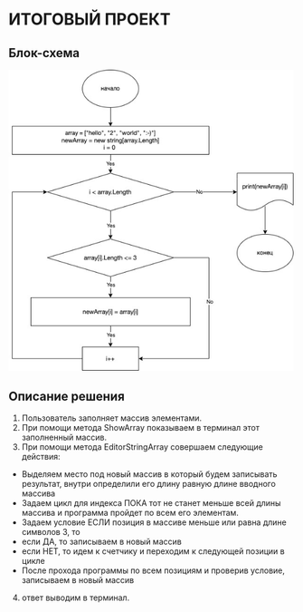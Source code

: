 # ИТОГОВЫЙ ПРОЕКТ

## Блок-схема

![Здесь блок-схема](diagram.jpg)


## Описание решения

1. Пользователь заполняет массив элементами.
2. При помощи метода ShowArray показываем в терминал этот заполненный массив.
3. При помощи метода EditorStringArray совершаем следующие действия:
* Выделяем место под новый массив в который будем записывать результат, внутри определили его длину равную длине вводного массива
* Задаем цикл для индекса ПОКА тот не станет меньше всей длины массива и программа пройдет по всем его элементам.
*  Задаем условие ЕСЛИ позиция в массиве меньше или равна длине символов 3, то 
*  если ДА, то записываем в новый массив
*  если НЕТ, то идем к счетчику и переходим к следующей позиции в цикле
* После прохода программы по всем позициям и проверив условие, записываем в новый массив
4. ответ выводим в терминал. 